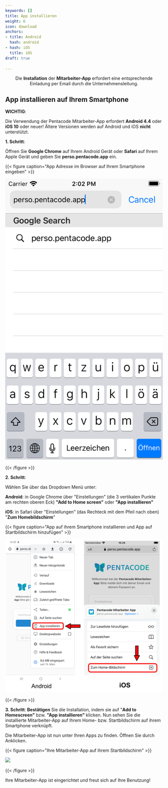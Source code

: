 ```yaml
---
keywords: []
title: App installieren
weight: 6
icon: download
anchors:
- title: Android
  hash: android
- hash: iOS
  title: iOS
draft: true

---
```

<p><center>

Die **Installation** der **Mitarbeiter-App** erfordert eine entsprechende Einladung per Email durch die Unternehmensleitung.

</p></center>

## App installieren auf Ihrem Smartphone

**WICHTIG**:

Die Verwendung der Pentacode Mitarbeiter-App erfordert **Android 4.4** oder **iOS 10** oder neuer! Ältere Versionen werden auf Android und iOS **nicht** unterstützt.

**1. Schritt**:

Öffnen Sie **Google Chrome** auf Ihrem Android Gerät oder **Safari** auf Ihrem Apple Gerät und geben Sie **perso.pentacode.app** ein.

{{< figure caption="App Adresse im Browser auf Ihrem Smartphone eingeben" >}}

![](/uploads/simulator-screen-shot-ipod-touch.png)

{{< /figure >}}

**2. Schritt**:

Wählen Sie über das Dropdown Menü unter:

**Android**: in Google Chrome über "Einstellungen" (die 3 vertikalen Punkte am rechten oberen Eck) **"Add to Home screen"** oder **"App installieren"**

**iOS**: in Safari über "Einstellungen" (das Rechteck mit dem Pfeil nach oben) "**Zum Homebildschirm**"

{{< figure caption="App auf ihrem Smartphone installieren und  App auf Startbildschirm hinzufügen" >}}

![](/uploads/zwei_handy_nebeneinander_bsp_app_hinzufugen.png)

{{< /figure >}}

**3. Schritt**: **Bestätigen** Sie die Installation, indem sie auf "**Add to Homescreen"** bzw. **"App installieren"** klicken. Nun sehen Sie die installierte Mitarbeiter-App auf Ihrem Home- bzw. Startbildschirm auf ihrem Smartphone verknüpft.

Die Mitarbeiter-App ist nun unter Ihren Apps zu finden. Öffnen Sie durch Anklicken.

{{< figure caption="Ihre Mitarbeiter-App auf ihrem Startbildschirm" >}}

![](/uploads/zwei_handy_nebeneinander_bsp_app_homebildschirm.png)

{{< /figure >}}

Ihre Mitarbeiter-App ist eingerichtet und freut sich auf Ihre Benutzung!